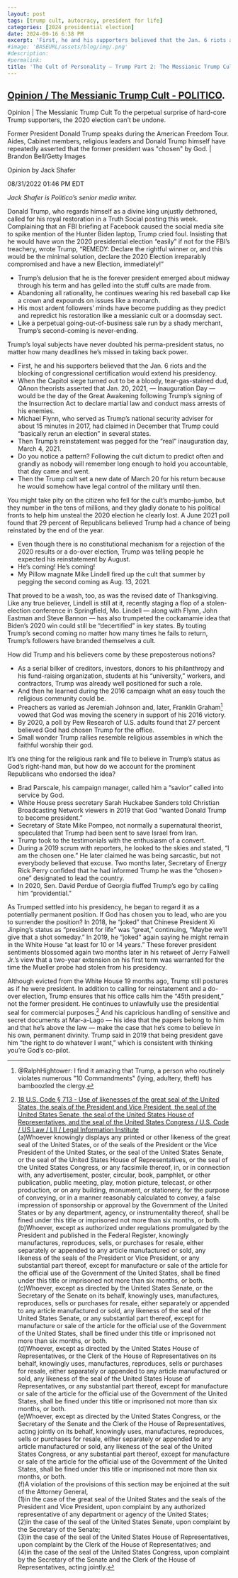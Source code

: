 ```yaml
---
layout: post
tags: [trump cult, autocracy, president for life]
categories: [2024 presidential election]
date: 2024-09-16 6:38 PM
excerpt: 'First, he and his supporters believed that the Jan. 6 riots and the blocking of congressional certification would extend his presidency. When the Capitol siege turned out to be a bloody, tear-gas-stained dud, QAnon theorists asserted that Jan. 20, 2021, — Inauguration Day — would be the day of the Great Awakening following Trump’s signing of the Insurrection Act to declare martial law and conduct mass arrests of his enemies.'
#image: 'BASEURL/assets/blog/img/.png'
#description:
#permalink:
title: 'The Cult of Personality – Trump Part 2: The Messianic Trump Cult'
---
```


## [Opinion / The Messianic Trump Cult - POLITICO](https://www.politico.com/news/magazine/2022/08/31/the-messianic-trump-cult-00054382).


Opinion | The Messianic Trump Cult
To the perpetual surprise of hard-core Trump supporters, the 2020 election can’t be undone.

Former President Donald Trump speaks during the American Freedom Tour.
Aides, Cabinet members, religious leaders and Donald Trump himself have repeatedly asserted that the former president was "chosen" by God. | Brandon Bell/Getty Images

Opinion by Jack Shafer

08/31/2022 01:46 PM EDT

*Jack Shafer is Politico’s senior media writer.*

Donald Trump, who regards himself as a divine king unjustly dethroned, called for his royal restoration in a Truth Social posting this week. Complaining that an FBI briefing at Facebook caused the social media site to spike mention of the Hunter Biden laptop, Trump cried foul. Insisting that he would have won the 2020 presidential election “easily” if not for the FBI’s treachery, wrote Trump, “REMEDY: Declare the rightful winner or, and this would be the minimal solution, declare the 2020 Election irreparably compromised and have a new Election, immediately!”

- Trump’s delusion that he is the forever president emerged about midway through his term and has gelled into the stuff cults are made from. 
- Abandoning all rationality, he continues wearing his red baseball cap like a crown and expounds on issues like a monarch. 
- His most ardent followers’ minds have become pudding as they predict and repredict his restoration like a messianic cult or a doomsday sect. 
- Like a perpetual going-out-of-business sale run by a shady merchant, Trump’s second-coming is never-ending.


Trump’s loyal subjects have never doubted his perma-president status, no matter how many deadlines he’s missed in taking back power.

- First, he and his supporters believed that the Jan. 6 riots and the blocking of congressional certification would extend his presidency. 
- When the Capitol siege turned out to be a bloody, tear-gas-stained dud, QAnon theorists asserted that Jan. 20, 2021, — Inauguration Day — would be the day of the Great Awakening following Trump’s signing of the Insurrection Act to declare martial law and conduct mass arrests of his enemies. 
- Michael Flynn, who served as Trump’s national security adviser for about 15 minutes in 2017, had claimed in December that Trump could “basically rerun an election” in several states. 
- Then Trump’s reinstatement was pegged for the “real” inauguration day, March 4, 2021. 
- Do you notice a pattern? Following the cult dictum to predict often and grandly as nobody will remember long enough to hold you accountable, that day came and went. 
- Then the Trump cult set a new date of March 20 for his return because he would somehow have legal control of the military until then.


You might take pity on the citizen who fell for the cult’s mumbo-jumbo, but they number in the tens of millions, and they gladly donate to his political fronts to help him unsteal the 2020 election he clearly lost. A June 2021 poll found that 29 percent of Republicans believed Trump had a chance of being reinstated by the end of the year. 

- Even though there is no constitutional mechanism for a rejection of the 2020 results or a do-over election, Trump was telling people he expected his reinstatement by August. 
- He’s coming! He’s coming! 
- My Pillow magnate Mike Lindell fired up the cult that summer by pegging the second coming as Aug. 13, 2021. 

That proved to be a wash, too, as was the revised date of Thanksgiving. Like any true believer, Lindell is still at it, recently staging a flop of a stolen-election conference in Springfield, Mo. Lindell — along with Flynn, John Eastman and Steve Bannon — has also trumpeted the cockamamie idea that Biden’s 2020 win could still be “decertified” in key states. By touting Trump’s second coming no matter how many times he fails to return, Trump’s followers have branded themselves a cult.

How did Trump and his believers come by these preposterous notions? 

- As a serial bilker of creditors, investors, donors to his philanthropy and his fund-raising organization, students at his “university,” workers, and contractors, Trump was already well positioned for such a role. 
- And then he learned during the 2016 campaign what an easy touch the religious community could be. 
- Preachers as varied as Jeremiah Johnson and, later, Franklin Graham[^11] vowed that God was moving the scenery in support of his 2016 victory. 
- By 2020, a poll by Pew Research of U.S. adults found that 27 percent believed God had chosen Trump for the office. 
- Small wonder Trump rallies resemble religious assembles in which the faithful worship their god.

[^11]: @RalphHightower: I find it amazing that Trump, a person who routinely violates numerous "10 Commandments" (lying, adultery[^12], theft[^13]) has bamboozled the clergy.
[^12]: Multiple mistresses leading to future wives ("test driving soon-to-be wife #2 while married to wife #2, and soon-to-be wife #3 while married to #2), extramarital affairs (porn star, Playboy Playmate).
[^13]: @RalphHightower: I call thievery as paying contractors, suppliers, and retailers, 20 to 40 percent off the contracted value as stealing. One retailer that sold multiple grand pianos for his casinos went out 9f business because Trump paid less than half the value of the agreed upon price.


It’s one thing for the religious rank and file to believe in Trump’s status as God’s right-hand man, but how do we account for the prominent Republicans who endorsed the idea? 

- Brad Parscale, his campaign manager, called him a “savior” called into service by God. 
- White House press secretary Sarah Huckabee Sanders told Christian Broadcasting Network viewers in 2019 that God “wanted Donald Trump to become president.” 
- Secretary of State Mike Pompeo, not normally a supernatural theorist, speculated that Trump had been sent to save Israel from Iran. 
- Trump took to the testimonials with the enthusiasm of a convert. 
- During a 2019 scrum with reporters, he looked to the skies and stated, “I am the chosen one.” He later claimed he was being sarcastic, but not everybody believed that excuse. Two months later, Secretary of Energy Rick Perry confided that he had informed Trump he was the “chosen> one” designated to lead the country. 
- In 2020, Sen. David Perdue of Georgia fluffed Trump’s ego by calling him “providential.”

As Trumped settled into his presidency, he began to regard it as a potentially permanent position. If God has chosen you to lead, who are you to surrender the position? In 2018, he “joked” that Chinese President Xi Jinping’s status as “president for life” was “great,” continuing, “Maybe we’ll give that a shot someday.” In 2019, he “joked” again saying he might remain in the White House “at least for 10 or 14 years.” These forever president sentiments blossomed again two months later in his retweet of Jerry Falwell Jr.’s view that a two-year extension on his first term was warranted for the time the Mueller probe had stolen from his presidency.

Although evicted from the White House 19 months ago, Trump still postures as if he were president. In addition to calling for reinstatement and a do-over election, Trump ensures that his office calls him the “45th president,” not the former president. He continues to unlawfully use the presidential seal for commercial purposes.[^21] And his capricious handling of sensitive and secret documents at Mar-a-Lago — his idea that the papers belong to him and that he’s above the law — make the case that he’s come to believe in his own, permanent divinity. Trump said in 2019 that being president gave him “the right to do whatever I want,” which is consistent with thinking you’re God’s co-pilot.


[^21]: [18 U.S. Code § 713 - Use of likenesses of the great seal of the United States, the seals of the President and Vice President, the seal of the United States Senate, the seal of the United States House of Representatives, and the seal of the United States Congress / U.S. Code / US Law / LII / Legal Information Institute](https://www.law.cornell.edu/uscode/text/18/713)<br />(a)Whoever knowingly displays any printed or other likeness of the great seal of the United States, or of the seals of the President or the Vice President of the United States, or the seal of the United States Senate, or the seal of the United States House of Representatives, or the seal of the United States Congress, or any facsimile thereof, in, or in connection with, any advertisement, poster, circular, book, pamphlet, or other publication, public meeting, play, motion picture, telecast, or other production, or on any building, monument, or stationery, for the purpose of conveying, or in a manner reasonably calculated to convey, a false impression of sponsorship or approval by the Government of the United States or by any department, agency, or instrumentality thereof, shall be fined under this title or imprisoned not more than six months, or both.<br />(b)Whoever, except as authorized under regulations promulgated by the President and published in the Federal Register, knowingly manufactures, reproduces, sells, or purchases for resale, either separately or appended to any article manufactured or sold, any likeness of the seals of the President or Vice President, or any substantial part thereof, except for manufacture or sale of the article for the official use of the Government of the United States, shall be fined under this title or imprisoned not more than six months, or both.<br />(c)Whoever, except as directed by the United States Senate, or the Secretary of the Senate on its behalf, knowingly uses, manufactures, reproduces, sells or purchases for resale, either separately or appended to any article manufactured or sold, any likeness of the seal of the United States Senate, or any substantial part thereof, except for manufacture or sale of the article for the official use of the Government of the United States, shall be fined under this title or imprisoned not more than six months, or both.<br />(d)Whoever, except as directed by the United States House of Representatives, or the Clerk of the House of Representatives on its behalf, knowingly uses, manufactures, reproduces, sells or purchases for resale, either separately or appended to any article manufactured or sold, any likeness of the seal of the United States House of Representatives, or any substantial part thereof, except for manufacture or sale of the article for the official use of the Government of the United States, shall be fined under this title or imprisoned not more than six months, or both.<br />(e)Whoever, except as directed by the United States Congress, or the Secretary of the Senate and the Clerk of the House of Representatives, acting jointly on its behalf, knowingly uses, manufactures, reproduces, sells or purchases for resale, either separately or appended to any article manufactured or sold, any likeness of the seal of the United States Congress, or any substantial part thereof, except for manufacture or sale of the article for the official use of the Government of the United States, shall be fined under this title or imprisoned not more than six months, or both.<br />(f)A violation of the provisions of this section may be enjoined at the suit of the Attorney General,<br />(1)in the case of the great seal of the United States and the seals of the President and Vice President, upon complaint by any authorized representative of any department or agency of the United States;<br />(2)in the case of the seal of the United States Senate, upon complaint by the Secretary of the Senate;<br />(3)in the case of the seal of the United States House of Representatives, upon complaint by the Clerk of the House of Representatives; and<br />
(4)in the case of the seal of the United States Congress, upon complaint by the Secretary of the Senate and the Clerk of the House of Representatives, acting jointly.

